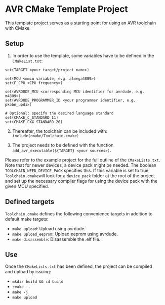 # AVR CMake Template Project

This template project serves as a starting point for using an AVR toolchain with CMake. 

## Setup

1. In order to use the template, some variables have to be defined in the `CMakeList.txt`:

```
set(TARGET <your target/project name>)

set(MCU <mmcu variable, e.g. atmega4809>)
set(F_CPU <CPU frequency>)

set(AVRDUDE_MCU <corresponding MCU identifier for avrdude, e.g. m4809>)
set(AVRDUDE_PROGRAMMER_ID <your programmer identifier, e.g. pkobn_updi>)

# Optional: specify the desired language standard
set(CMAKE_C_STANDARD 11)
set(CMAKE_CXX_STANDARD 20)
```

2. Thereafter, the toolchain can be included with: `include(cmake/Toolchain.cmake)`

3. The project needs to be defined with the function `add_avr_executable(${TARGET} <your sources>)`.

Please refer to the example project for the full outline of the `CMakeLists.txt`. Note that for newer devices, a device pack might be needed. The boolean `TOOLCHAIN_NEED_DEVICE_PACK` specifies this. If this variable is set to true, `Toolchain.cmake`will look for a `device_pack` folder at the root of the project and set up the necessary compiler flags for using the device pack with the given MCU specified.

## Defined targets

`Toolchain.cmake` defines the following convenience targets in addition to default make targets:

- `make upload`: Upload using avrdude.
- `make upload_eeprom`: Upload eeprom using avrdude.
- `make disassemble`: Disassemble the .elf file.

## Use

Once the `CMakeLists.txt` has been defined, the project can be compiled and upload by issuing:

- `mkdir build && cd build`
- `cmake ..`
- `make -j`
- `make upload`
